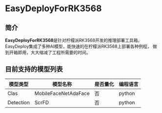 # EasyDeployForRK3568

## 简介

**EasyDeployForRK3568**是针对柠檬派RK3568开发的推理部署工具箱。EasyDeploy集成了多种AI模型，能快速的在柠檬派RK3568上部署各种例程，
做到开箱即用，大大缩减了工程所需要的时间。

## 目前支持的模型列表


| 模型类型      | 模型名称                 | 是否量化 | 编程语言   |
|-----------|----------------------|------|--------|
| Clas      | MobileFaceNetAdaFace | 否    | python |
| Detection | ScrFD                | 否    | python |
